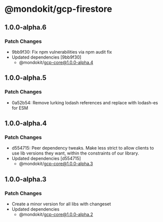 # @mondokit/gcp-firestore

## 1.0.0-alpha.6

### Patch Changes

- 9bb9f30: Fix npm vulnerabilities via npm audit fix
- Updated dependencies [9bb9f30]
  - @mondokit/gcp-core@1.0.0-alpha.4

## 1.0.0-alpha.5

### Patch Changes

- 0a52b54: Remove lurking lodash references and replace with lodash-es for ESM

## 1.0.0-alpha.4

### Patch Changes

- d554715: Peer dependency tweaks. Make less strict to allow clients to use lib versions they want, within the constraints of our library.
- Updated dependencies [d554715]
  - @mondokit/gcp-core@1.0.0-alpha.3

## 1.0.0-alpha.3

### Patch Changes

- Create a minor version for all libs with changeset
- Updated dependencies
  - @mondokit/gcp-core@1.0.0-alpha.2
